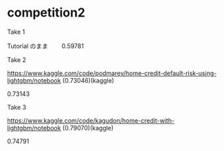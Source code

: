 # competition2

Take 1

Tutorial のまま　　
0.59781


Take 2

https://www.kaggle.com/code/podmarev/home-credit-default-risk-using-lightgbm/notebook
(0.73046)(kaggle)

0.73143

Take 3

https://www.kaggle.com/code/kagudon/home-credit-with-lightgbm/notebook
(0.79070)(kaggle)

0.74791
